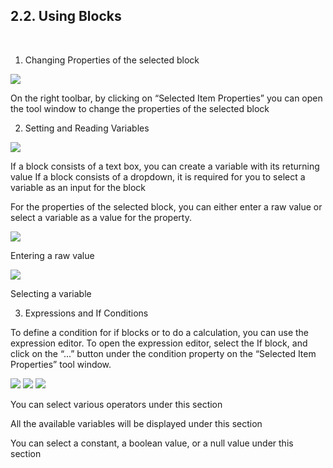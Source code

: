 ## 2.2. Using Blocks
<br/>

1. Changing Properties of the selected block

<img style="max-width:700px;max-height:350px" class="hovarable" src="https://less-code-archive.sgp1.cdn.digitaloceanspaces.com/docimages/new/0033.png"/>

On the right toolbar, by clicking on “Selected Item Properties” you can open the tool window to change the properties of the selected block

2. Setting and Reading Variables

<img style="max-width:700px;max-height:350px" class="hovarable" src="https://less-code-archive.sgp1.cdn.digitaloceanspaces.com/docimages/new/0034.png"/>

If a block consists of a text box, you can create a variable with its returning value
If a block consists of a dropdown, it is required for you to select a variable as an input for the block

For the properties of the selected block, you can either enter a raw value or select a variable as a value for the property.

<img style="max-width:700px;max-height:350px" class="hovarable" src="https://less-code-archive.sgp1.cdn.digitaloceanspaces.com/docimages/new/0035.png"/>

Entering a raw value

<img style="max-width:700px;max-height:350px" class="hovarable" src="https://less-code-archive.sgp1.cdn.digitaloceanspaces.com/docimages/new/0036.png"/>

Selecting a variable


3. Expressions and If Conditions

To define a condition for if blocks or to do a calculation, you can use the expression editor. To open the expression editor, select the If block, and click on the “...” button under the condition property on the “Selected Item Properties” tool window.

<img style="max-width:700px;max-height:350px" class="hovarable" src="https://less-code-archive.sgp1.cdn.digitaloceanspaces.com/docimages/new/0037.png"/>

<img style="max-width:700px;max-height:350px" class="hovarable" src="https://less-code-archive.sgp1.cdn.digitaloceanspaces.com/docimages/new/0038.png"/>

<img style="max-width:700px;max-height:350px" class="hovarable" src="https://less-code-archive.sgp1.cdn.digitaloceanspaces.com/docimages/new/0039.png"/>


You can select various operators under this section

All the available variables will be displayed under this section

You can select a constant, a boolean value, or a null value under this section
